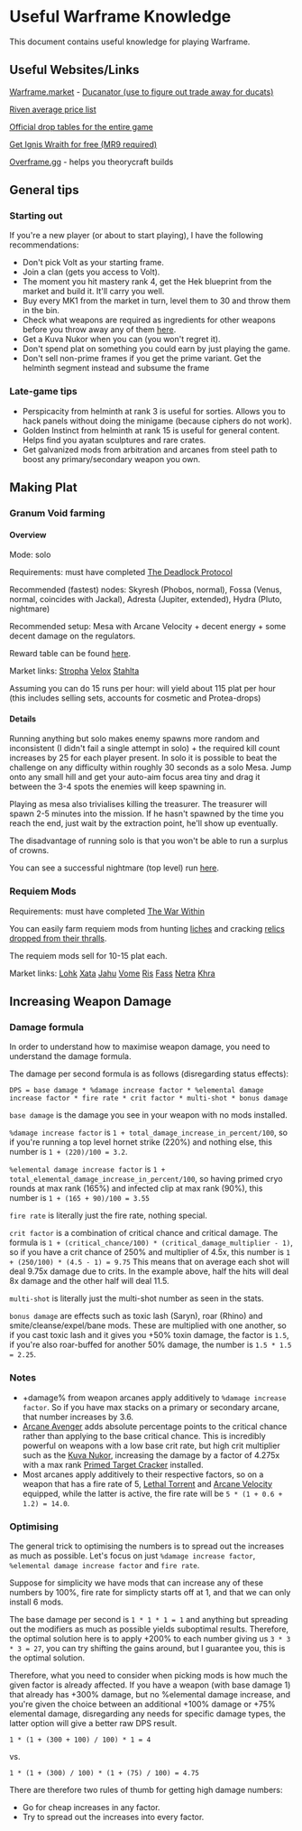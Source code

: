 # Useful Warframe Knowledge

This document contains useful knowledge for playing Warframe.

## Useful Websites/Links
[Warframe.market](https://warframe.market/) - [Ducanator (use to figure out trade away for ducats)](https://warframe.market/tools/ducats)

[Riven average price list](https://semlar.com/rivenprices)

[Official drop tables for the entire game](https://www.warframe.com/droptables)

[Get Ignis Wraith for free (MR9 required)](https://forums.warframe.com/topic/1204479-infinite-ignis-wraith-giveaway-aka-officially-declaring-ignis-wraith-market-price-at-0p-pc-only/)

[Overframe.gg](https://overframe.gg/) - helps you theorycraft builds

## General tips

### Starting out

If you're a new player (or about to start playing), I have the following recommendations:
* Don't pick Volt as your starting frame.
* Join a clan (gets you access to Volt).
* The moment you hit mastery rank 4, get the Hek blueprint from the market and build it. It'll carry you well.
* Buy every MK1 from the market in turn, level them to 30 and throw them in the bin.
* Check what weapons are required as ingredients for other weapons before you throw away any of them [here](https://warframe.fandom.com/wiki/Weapons_Required_as_Crafting_Ingredients).
* Get a Kuva Nukor when you can (you won't regret it).
* Don't spend plat on something you could earn by just playing the game.
* Don't sell non-prime frames if you get the prime variant. Get the helminth segment instead and subsume the frame

### Late-game tips

* Perspicacity from helminth at rank 3 is useful for sorties. Allows you to hack panels without doing the minigame (because ciphers do not work).
* Golden Instinct from helminth at rank 15 is useful for general content. Helps find you ayatan sculptures and rare crates.
* Get galvanized mods from arbitration and arcanes from steel path to boost any primary/secondary weapon you own.

## Making Plat

### Granum Void farming

#### Overview
Mode: solo

Requirements: must have completed [The Deadlock Protocol](https://warframe.fandom.com/wiki/The_Deadlock_Protocol)

Recommended (fastest) nodes: Skyresh (Phobos, normal), Fossa (Venus, normal, coincides with Jackal), Adresta (Jupiter, extended), Hydra (Pluto, nightmare)

Recommended setup: Mesa with Arcane Velocity + decent energy + some decent damage on the regulators.

Reward table can be found [here](https://warframe.fandom.com/wiki/Granum_Void#Rewards).

Market links: [Stropha](https://warframe.market/items/stropha_set) [Velox](https://warframe.market/items/velox_set) [Stahlta](https://warframe.market/items/stahlta_set)

Assuming you can do 15 runs per hour: will yield about 115 plat per hour (this includes selling sets, accounts for cosmetic and Protea-drops)

#### Details
Running anything but solo makes enemy spawns more random and inconsistent (I didn't fail a single attempt in solo) + the required kill count increases by 25 for each player present. In solo it is possible to beat the challenge on any difficulty within roughly 30 seconds as a solo Mesa. Jump onto any small hill and get your auto-aim focus area tiny and drag it between the 3-4 spots the enemies will keep spawning in.

Playing as mesa also trivialises killing the treasurer.
The treasurer will spawn 2-5 minutes into the mission. If he hasn't spawned by the time you reach the end, just wait by the extraction point, he'll show up eventually.

The disadvantage of running solo is that you won't be able to run a surplus of crowns.

You can see a successful nightmare (top level) run [here](https://www.youtube.com/watch?v=cposSpiwYeo).

### Requiem Mods

Requirements: must have completed [The War Within](https://warframe.fandom.com/wiki/The_War_Within)

You can easily farm requiem mods from hunting [liches](https://warframe.fandom.com/wiki/Kuva_Lich) and cracking [relics dropped from their thralls](https://warframe.fandom.com/wiki/Void_Relic#Requiem_Relics).

The requiem mods sell for 10-15 plat each.

Market links: [Lohk](https://warframe.market/items/lohk) [Xata](https://warframe.market/items/xata) [Jahu](https://warframe.market/items/jahu) [Vome](https://warframe.market/items/vome) [Ris](https://warframe.market/items/ris) [Fass](https://warframe.market/items/fass) [Netra](https://warframe.market/items/netra) [Khra](https://warframe.market/items/khra)

## Increasing Weapon Damage

### Damage formula
In order to understand how to maximise weapon damage, you need to understand the damage formula.

The damage per second formula is as follows (disregarding status effects):

`DPS = base damage * %damage increase factor * %elemental damage increase factor * fire rate * crit factor * multi-shot * bonus damage`

`base damage` is the damage you see in your weapon with no mods installed.

`%damage increase factor` is `1 + total_damage_increase_in_percent/100`, so if you're running a top level hornet strike (220%) and nothing else, this number is `1 + (220)/100 = 3.2`.

`%elemental damage increase factor` is `1 + total_elemental_damage_increase_in_percent/100`, so having primed cryo rounds at max rank (165%) and infected clip at max rank (90%), this number is `1 + (165 + 90)/100 = 3.55`  

`fire rate` is literally just the fire rate, nothing special.

`crit factor` is a combination of critical chance and critical damage. The formula is `1 + (critical_chance/100) * (critical_damage_multiplier - 1)`, so if you have a crit chance of 250% and multiplier of 4.5x, this number is `1 + (250/100) * (4.5 - 1) = 9.75` This means that on average each shot will deal 9.75x damage due to crits. In the example above, half the hits will deal 8x damage and the other half will deal 11.5.

`multi-shot` is literally just the multi-shot number as seen in the stats.

`bonus damage` are effects such as toxic lash (Saryn), roar (Rhino) and smite/cleanse/expel/bane mods. These are multiplied with one another, so if you cast toxic lash and it gives you +50% toxin damage, the factor is `1.5`, if you're also roar-buffed for another 50% damage, the number is `1.5 * 1.5 = 2.25`.

### Notes
* +damage% from weapon arcanes apply additively to `%damage increase factor`. So if you have max stacks on a primary or secondary arcane, that number increases by 3.6.
* [Arcane Avenger](https://warframe.fandom.com/wiki/Arcane_Avenger) adds absolute percentage points to the critical chance rather than applying to the base critical chance. This is incredibly powerful on weapons with a low base crit rate, but high crit multiplier such as the [Kuva Nukor](https://warframe.fandom.com/wiki/Kuva_Nukor), increasing the damage by a factor of 4.275x with a max rank [Primed Target Cracker](https://warframe.fandom.com/wiki/Primed_Target_Cracker) installed.
* Most arcanes apply additively to their respective factors, so on a weapon that has a fire rate of 5, [Lethal Torrent](https://warframe.fandom.com/wiki/Lethal_Torrent) and [Arcane Velocity](https://warframe.fandom.com/wiki/Arcane_Velocity) equipped, while the latter is active, the fire rate will be `5 * (1 + 0.6 + 1.2) = 14.0`.

### Optimising
The general trick to optimising the numbers is to spread out the increases as much as possible. Let's focus on just `%damage increase factor`, `%elemental damage increase factor` and `fire rate`.

Suppose for simplicity we have mods that can increase any of these numbers by 100%, fire rate for simplicty starts off at 1, and that we can only install 6 mods.

The base damage per second is `1 * 1 * 1 = 1` and anything but spreading out the modifiers as much as possible yields suboptimal results. Therefore, the optimal solution here is to apply +200% to each number giving us `3 * 3 * 3 = 27`, you can try shifting the gains around, but I guarantee you, this is the optimal solution.

Therefore, what you need to consider when picking mods is how much the given factor is already affected. 
If you have a weapon (with base damage 1) that already has +300% damage, but no %elemental damage increase, and you're given the choice between an additional +100% damage or +75% elemental damage, disregarding any needs for specific damage types, the latter option will give a better raw DPS result.

`1 * (1 + (300 + 100) / 100) * 1 = 4`

vs.

`1 * (1 + (300) / 100) * (1 + (75) / 100) = 4.75`

There are therefore two rules of thumb for getting high damage numbers:
* Go for cheap increases in any factor.
* Try to spread out the increases into every factor.
